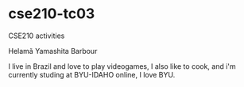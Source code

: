 # cse210-tc03
CSE210 activities

Helamã Yamashita Barbour

I live in Brazil and love to play videogames, I also like to cook, and i'm currently studing at BYU-IDAHO online, I love BYU.